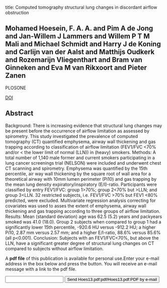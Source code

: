 title: Computed tomography structural lung changes in discordant airflow obstruction

## Mohamed Hoesein, F. A. A. and Pim A de Jong and Jan-Willem J Lammers and Willem P T M Mali and Michael Schmidt and Harry J de Koning and Carlijn van der Aalst and Matthijs Oudkerk and Rozemarijn Vliegenthart and Bram van Ginneken and Eva M van Rikxoort and Pieter Zanen
PLOSONE

<a href="https://doi.org/10.1371/journal.pone.0065177">DOI</a>

## Abstract
Background: There is increasing evidence that structural lung changes may be present before the occurrence of airflow limitation as assessed by spirometry. This study investigated the prevalence of computed tomography (CT) quantified emphysema, airway wall thickening and gas trapping according to classification of airflow limitation (FEV1/FVC <70% and/or < the lower limit of normal (LLN)) in (heavy) smokers. Methods: A total number of 1,140 male former and current smokers participating in a lung cancer screenings trial (NELSON) were included and underwent chest CT scanning and spirometry. Emphysema was quantified by the 15th percentile, air way wall thickening by the square root of wall area for a theoretical airway with 10mm lumen perimeter (Pi10) and gas trapping by the mean lung density expiratory/inspiratory (E/I)-ratio. Participants were classified by entry FEV1/FVC: group 1>70%; group 2<70% but >LLN; and group 3<LLN. 32 restricted subjects, i.e. FEV1/FVC >70% but FEV1 <80% predicted, were excluded. Multivariate regression analysis correcting for covariates was used to asses the extent of emphysema, airway wall thickening and gas trapping according to three groups of airflow limitation. Results: Mean (standard deviation) age was 62.5 (5.2) years and packyears smoked was 41.0 (18.0). Group 2 subjects when compared to group 1 had a significantly lower 15th percentile, -920.6 HU versus -912.2 HU; a higher Pi10, 2.87 mm versus 2.57 mm; and a higher E/I-ratio, 88.6% versus 85.6% (all p<0.001). Conclusion: Subjects with an FEV1/FVC<70%, but above the LLN, have a significant greater degree of structural lung changes on CT compared to subjects without airflow limitation.

A <b>pdf file</b> of this publication is available for personal use.Enter your e-mail address in the box below and press the button. You will receive an e-mail message with a link to the pdf file.
<form action="sender.php">  <input type="text" name="email">  <input type="submit" value="Send Hoes13.pdf:pdf/Hoes13.pdf:PDF by e-mail"></form>